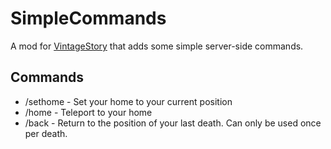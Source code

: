 # SimpleCommands
A mod for [VintageStory](https://www.vintagestory.at) that adds some simple server-side commands.

## Commands
 - /sethome  -  Set your home to your current position
 - /home  -  Teleport to your home 
 - /back  -  Return to the position of your last death. Can only be used once per death.